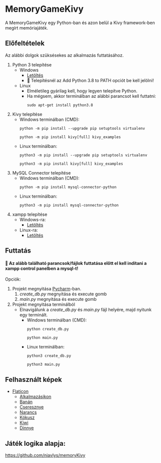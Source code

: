 # MemoryGameKivy

A MemoryGameKivy egy Python-ban és azon belül a Kivy framework-ben megírt memóriajáték.

## Előfeltételek

Az alábbi dolgok szüksésekes az alkalmazás futtatásához.

1. Python 3 telepítése
   * Windows 
     * <a href="https://www.python.org/ftp/python/3.8.3/python-3.8.3-amd64.exe" target="_blank">Letöltés</a>
     * 🔴 Telepítésnél az Add Python 3.8 to PATH opciót be kell jelölni!
   * Linux
     * Elméletileg gyárilag kell, hogy legyen telepítve Python.
     * Ha mégsem, akkor terminálban az alábbi parancsot kell futtatni:
       ```
       sudo apt-get install python3.8
       ```
2. Kivy telepítése
   * Windows terminálban (CMD):
       ```
     python -m pip install --upgrade pip setuptools virtualenv
       ```
       ```
     python -m pip install kivy[full] kivy_examples
       ```
   * Linux terminálban:
      ```
      python3 -m pip install --upgrade pip setuptools virtualenv
      ```
      ```
      python3 -m pip install kivy[full] kivy_examples
      ```
3. MySQL Connector telepítése
   * Windows terminálban (CMD):
     ```
     python -m pip install mysql-connector-python
     ```
   * Linux terminálban:
     ```
     python3 -m pip install mysql-connector-python
     ```
4. xampp telepítése
   * Windows-ra:
     * <a href="https://www.apachefriends.org/xampp-files/8.0.13/xampp-windows-x64-8.0.13-0-VS16-installer.exe" target="_blank">Letöltés</a>
   * Linux-ra:
     * <a href="https://www.apachefriends.org/xampp-files/8.0.13/xampp-linux-x64-8.0.13-0-installer.run" target="_blank">Letöltés</a>

## Futtatás

<h4>🔴 Az alább található parancsok/fájlok futtatása előtt el kell indítani a xampp control panelben a mysql-t!</h4>

Opciók:

1. Projekt megnyitása <a href="https://www.jetbrains.com/pycharm/" target="_blank">Pycharm</a>-ban.
   1. _create_db.py_ megnyitása és execute gomb
   2. _main.py_ megnyitása és execute gomb
2. Projekt megnyitása terminálból
   * Elnavigálunk a _create_db.py_ és _main.py_ fájl helyére, majd nyitunk egy terminált.
     * Windows terminálban (CMD):
       ```
       python create_db.py
       ```
       ```
       python main.py
       ```
     * Linux terminálban:
       ```
       python3 create_db.py
       ```
       ```
       python3 main.py
       ```
       
## Felhasznált képek
* <a href="https://www.flaticon.com/" target="_blank" title="Flaticon">Flaticon</a>
  * <a href="https://www.flaticon.com/free-icon/card-games_3813722" target="_blank">Alkalmazásikon</a>
  * <a href="https://www.flaticon.com/free-icon/banana_1135549" target="_blank">Banán</a>
  * <a href="https://www.flaticon.com/free-icon/cherry_1135550" target="_blank">Cseresznye</a>
  * <a href="https://www.flaticon.com/free-icon/cherry_1135550" target="_blank">Narancs</a>
  * <a href="https://www.flaticon.com/free-icon/coconut_1135557" target="_blank">Kókusz</a>
  * <a href="https://www.flaticon.com/free-icon/kiwi_1135602" target="_blank">Kiwi</a>
  * <a href="https://www.flaticon.com/free-icon/watermelon_1135553" target="_blank">Dinnye</a>

## Játék logika alapja:
https://github.com/niavlys/memoryKivy
